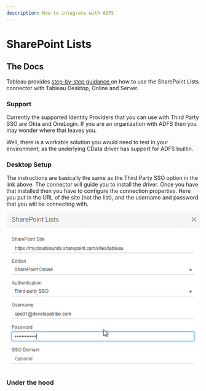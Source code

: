 ```yaml
---
description: How to integrate with ADFS
---
```


# SharePoint Lists

## The Docs

Tableau provides [step-by-step guidance ](https://help.tableau.com/current/pro/desktop/en-us/examples_sharepoint_lists.htm)on how to use the SharePoint Lists connector with Tableau Desktop, Online and Server.

### Support

Currently the supported Identity Providers that you can use with Third Party SSO are Okta and OneLogin. If you are an organization with ADFS then you may wonder where that leaves you. 

Well, there is a workable solution you would need to test in your environment; as the underlying CData driver has support for ADFS builtin.

### Desktop Setup

The instructions are basically the same as the Third Party SSO option in the link above. The connector will guide you to install the driver. Once you have that installed then you have to configure the connection properties. Here you put in the URL of the site \(not the list\), and the username and password that you will be connecting with.

![Connector properties](../.gitbook/assets/image%20%2853%29.png)

### Under the hood



